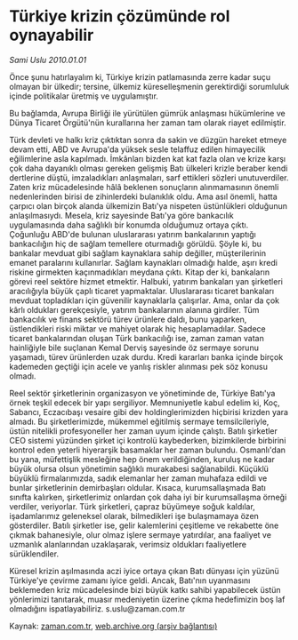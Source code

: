 # Türkiye krizin  çözümünde  rol oynayabilir

*Sami Uslu 2010.01.01*

<tr><td class="metin" colspan="2" style="padding-top: 20px; padding-left: 5px; ">Önce şunu hatırlayalım ki, Türkiye krizin patlamasında zerre kadar suçu olmayan bir ülkedir; tersine, ülkemiz küreselleşmenin gerektirdiği sorumluluk içinde politikalar üretmiş ve uygulamıştır.</td></tr><tr><td class="metin" colspan="2" style="padding-top: 20px; padding-left: 5px; "><p>Bu bağlamda, Avrupa Birliği ile yürütülen gümrük anlaşması hükümlerine ve Dünya Ticaret Örgütü'nün kurallarına her zaman tam olarak riayet edilmiştir.
<p> Türk devleti ve halkı kriz çıktıktan sonra da sakin ve düzgün hareket etmeye devam etti, ABD ve Avrupa'da yüksek sesle telaffuz edilen himayecilik eğilimlerine asla kapılmadı. İmkânları bizden kat kat fazla olan ve krize karşı çok daha dayanıklı olması gereken gelişmiş Batı ülkeleri krizle beraber kendi dertlerine düştü, imzaladıkları anlaşmaları, sarf ettikleri sözleri unutuverdiler. Zaten kriz mücadelesinde hâlâ beklenen sonuçların alınmamasının önemli nedenlerinden birisi de zihinlerdeki bulanıklık oldu. Ama asıl önemli, hatta çarpıcı olan birçok alanda ülkemizin Batı'ya nispeten üstünlükleri olduğunun anlaşılmasıydı. Mesela, kriz sayesinde Batı'ya göre bankacılık uygulamasında daha sağlıklı bir konumda olduğumuz ortaya çıktı. Çoğunluğu ABD'de bulunan uluslararası yatırım bankalarının yaptığı bankacılığın hiç de sağlam temellere oturmadığı görüldü. Şöyle ki, bu bankalar mevduat gibi sağlam kaynaklara sahip değiller, müşterilerinin emanet paralarını kullanırlar. Sağlam kaynakları olmadığı halde, aşırı kredi riskine girmekten kaçınmadıkları meydana çıktı. Kitap der ki, bankaların görevi reel sektöre hizmet etmektir. Halbuki, yatırım bankaları yan şirketleri aracılığıyla büyük çaplı ticaret yapmaktalar. Uluslararası ticaret bankaları mevduat topladıkları için güvenilir kaynaklarla çalışırlar. Ama, onlar da çok kârlı oldukları gerekçesiyle, yatırım bankalarının alanına girdiler. Tüm bankacılık ve finans sektörü türev ürünlere daldı, bunu yaparken, üstlendikleri riski miktar ve mahiyet olarak hiç hesaplamadılar. Sadece ticaret bankalarından oluşan Türk bankacılığı ise, zaman zaman vatan hainliğiyle bile suçlanan Kemal Derviş sayesinde öz sermaye sorunu yaşamadı, türev ürünlerden uzak durdu. Kredi kararları banka içinde birçok kademeden geçtiği için acele ve yanlış riskler alınması pek söz konusu olmadı.
<p> Reel sektör şirketlerinin organizasyon ve yönetiminde de, Türkiye Batı'ya örnek teşkil edecek bir yapı sergiliyor. Memnuniyetle kabul edelim ki, Koç, Sabancı, Eczacıbaşı vesaire gibi dev holdinglerimizden hiçbirisi krizden yara almadı. Bu şirketlerimizde, mükemmel eğitilmiş sermaye temsilcileriyle, üstün nitelikli profesyoneller her zaman uyum içinde çalıştı. Batılı şirketler CEO sistemi yüzünden şirket içi kontrolü kaybederken, bizimkilerde birbirini kontrol eden yeterli hiyerarşik basamaklar her zaman bulundu. Osmanlı'dan bu yana, müfettişlik mesleğine hep önem verildiğinden, kuruluş ne kadar büyük olursa olsun yönetimin sağlıklı murakabesi sağlanabildi. Küçüklü büyüklü firmalarımızda, sadık elemanlar her zaman muhafaza edildi ve bunlar şirketlerinin demirbaşları oldular. Kısaca, kurumsallaşmada Batı sınıfta kalırken, şirketlerimiz onlardan çok daha iyi bir kurumsallaşma örneği verdiler, veriyorlar. Türk şirketleri, çapraz büyümeye soğuk kaldılar, işadamlarımız geleneksel olarak, bilmedikleri işe bulaşmamaya özen gösterdiler. Batılı şirketler ise, gelir kalemlerini çeşitleme ve rekabette öne çıkmak bahanesiyle, olur olmaz işlere sermaye yatırdılar, ana faaliyet ve uzmanlık alanlarından uzaklaşarak, verimsiz oldukları faaliyetlere sürüklendiler. 
<p> Küresel krizin aşılmasında aczi iyice ortaya çıkan Batı dünyası için yüzünü Türkiye'ye çevirme zamanı iyice geldi. Ancak, Batı'nın uyanmasını beklemeden kriz mücadelesinde bizi büyük katkı sahibi yapabilecek üstün yönlerimizi tanıtarak, muasır medeniyetin üzerine çıkma hedefimizin boş laf olmadığını ispatlayabiliriz. s.uslu@zaman.com.tr<br/></p></p></p></p></td></tr>

Kaynak: [zaman.com.tr](http://zaman.com.tr/yazar.do?yazino=934742), [web.archive.org (arşiv bağlantısı)](http://web.archive.org/web/20100204233717/http://www.zaman.com.tr:80/yazar.do?yazino=934742)
